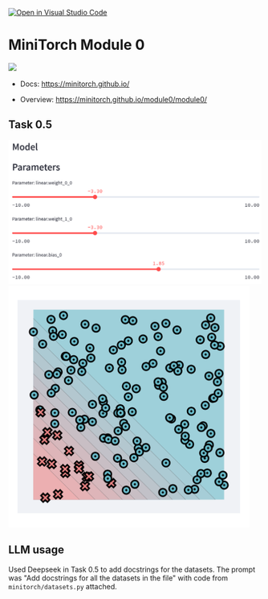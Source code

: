 [![Open in Visual Studio Code](https://classroom.github.com/assets/open-in-vscode-2e0aaae1b6195c2367325f4f02e2d04e9abb55f0b24a779b69b11b9e10269abc.svg)](https://classroom.github.com/online_ide?assignment_repo_id=20384576&assignment_repo_type=AssignmentRepo)

# MiniTorch Module 0

<img src="https://minitorch.github.io/minitorch.svg" width="50%">

* Docs: https://minitorch.github.io/

* Overview: https://minitorch.github.io/module0/module0/

## Task 0.5

<img src="https://github.com/minitorch/minitorch-module-0-GrishHelen/blob/master/img/Task0.5.%20Params.png" width="600">

<img src="https://github.com/minitorch/minitorch-module-0-GrishHelen/blob/master/img/Task0.5.%20Classification.png" width="480">

## LLM usage

Used Deepseek in Task 0.5 to add docstrings for the datasets.
The prompt was "Add docstrings for all the datasets in the file"
with code from `minitorch/datasets.py` attached.
